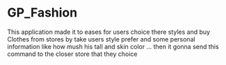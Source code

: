 # GP_Fashion
This application made it to eases for users choice there styles and buy Clothes from stores by take users style prefer and some personal information like how mush his tall and skin color ...  then it gonna send this command to the  closer store that they choice 
